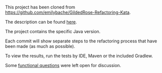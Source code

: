 This project has been cloned from https://github.com/emilybache/GildedRose-Refactoring-Kata.

The description can be found [here](GUIDELINES.md).

The project contains the specific Java version.

Each commit will show separate steps to the refactoring process that have been made (as much as possible).

To view the results, run the tests by IDE, Maven or the included Gradlew.

Some [functional questions](FUNCTIONAL_QUESTIONS.md) were left open for discussion.